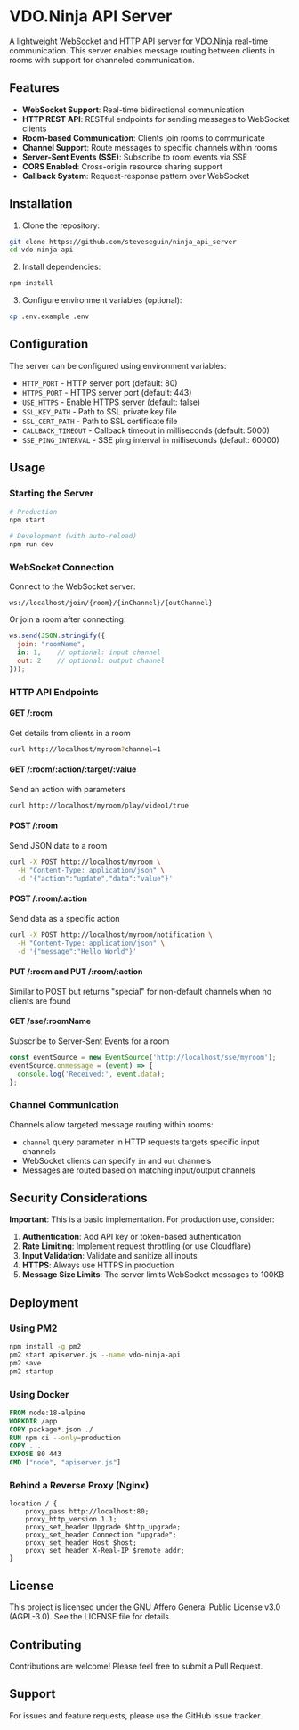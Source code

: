 # VDO.Ninja API Server

A lightweight WebSocket and HTTP API server for VDO.Ninja real-time communication. This server enables message routing between clients in rooms with support for channeled communication.

## Features

- **WebSocket Support**: Real-time bidirectional communication
- **HTTP REST API**: RESTful endpoints for sending messages to WebSocket clients
- **Room-based Communication**: Clients join rooms to communicate
- **Channel Support**: Route messages to specific channels within rooms
- **Server-Sent Events (SSE)**: Subscribe to room events via SSE
- **CORS Enabled**: Cross-origin resource sharing support
- **Callback System**: Request-response pattern over WebSocket

## Installation

1. Clone the repository:
```bash
git clone https://github.com/steveseguin/ninja_api_server
cd vdo-ninja-api
```

2. Install dependencies:
```bash
npm install
```

3. Configure environment variables (optional):
```bash
cp .env.example .env
```

## Configuration

The server can be configured using environment variables:

- `HTTP_PORT` - HTTP server port (default: 80)
- `HTTPS_PORT` - HTTPS server port (default: 443)
- `USE_HTTPS` - Enable HTTPS server (default: false)
- `SSL_KEY_PATH` - Path to SSL private key file
- `SSL_CERT_PATH` - Path to SSL certificate file
- `CALLBACK_TIMEOUT` - Callback timeout in milliseconds (default: 5000)
- `SSE_PING_INTERVAL` - SSE ping interval in milliseconds (default: 60000)

## Usage

### Starting the Server

```bash
# Production
npm start

# Development (with auto-reload)
npm run dev
```

### WebSocket Connection

Connect to the WebSocket server:
```
ws://localhost/join/{room}/{inChannel}/{outChannel}
```

Or join a room after connecting:
```javascript
ws.send(JSON.stringify({
  join: "roomName",
  in: 1,    // optional: input channel
  out: 2    // optional: output channel
}));
```

### HTTP API Endpoints

#### GET /:room
Get details from clients in a room
```bash
curl http://localhost/myroom?channel=1
```

#### GET /:room/:action/:target/:value
Send an action with parameters
```bash
curl http://localhost/myroom/play/video1/true
```

#### POST /:room
Send JSON data to a room
```bash
curl -X POST http://localhost/myroom \
  -H "Content-Type: application/json" \
  -d '{"action":"update","data":"value"}'
```

#### POST /:room/:action
Send data as a specific action
```bash
curl -X POST http://localhost/myroom/notification \
  -H "Content-Type: application/json" \
  -d '{"message":"Hello World"}'
```

#### PUT /:room and PUT /:room/:action
Similar to POST but returns "special" for non-default channels when no clients are found

#### GET /sse/:roomName
Subscribe to Server-Sent Events for a room
```javascript
const eventSource = new EventSource('http://localhost/sse/myroom');
eventSource.onmessage = (event) => {
  console.log('Received:', event.data);
};
```

### Channel Communication

Channels allow targeted message routing within rooms:

- `channel` query parameter in HTTP requests targets specific input channels
- WebSocket clients can specify `in` and `out` channels
- Messages are routed based on matching input/output channels

## Security Considerations

**Important**: This is a basic implementation. For production use, consider:

1. **Authentication**: Add API key or token-based authentication
2. **Rate Limiting**: Implement request throttling (or use Cloudflare)
3. **Input Validation**: Validate and sanitize all inputs
4. **HTTPS**: Always use HTTPS in production
5. **Message Size Limits**: The server limits WebSocket messages to 100KB

## Deployment

### Using PM2

```bash
npm install -g pm2
pm2 start apiserver.js --name vdo-ninja-api
pm2 save
pm2 startup
```

### Using Docker

```dockerfile
FROM node:18-alpine
WORKDIR /app
COPY package*.json ./
RUN npm ci --only=production
COPY . .
EXPOSE 80 443
CMD ["node", "apiserver.js"]
```

### Behind a Reverse Proxy (Nginx)

```nginx
location / {
    proxy_pass http://localhost:80;
    proxy_http_version 1.1;
    proxy_set_header Upgrade $http_upgrade;
    proxy_set_header Connection "upgrade";
    proxy_set_header Host $host;
    proxy_set_header X-Real-IP $remote_addr;
}
```

## License

This project is licensed under the GNU Affero General Public License v3.0 (AGPL-3.0). See the LICENSE file for details.

## Contributing

Contributions are welcome! Please feel free to submit a Pull Request.

## Support

For issues and feature requests, please use the GitHub issue tracker.
